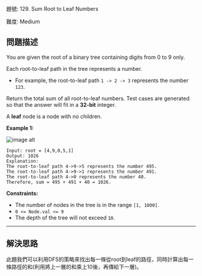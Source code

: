 題號: 129. Sum Root to Leaf Numbers

難度: Medium

## 問題描述

You are given the root of a binary tree containing digits from 0 to 9 only.

Each root-to-leaf path in the tree represents a number.
- For example, the root-to-leaf path `1 -> 2 -> 3` represents the number `123`.

Return the total sum of all root-to-leaf numbers. Test cases are generated so that the answer will fit in a **32-bit** integer.

A **leaf** node is a node with no children.

**Example 1:**

![image alt](https://assets.leetcode.com/uploads/2021/02/19/num2tree.jpg)

```
Input: root = [4,9,0,5,1]
Output: 1026
Explanation:
The root-to-leaf path 4->9->5 represents the number 495.
The root-to-leaf path 4->9->1 represents the number 491.
The root-to-leaf path 4->0 represents the number 40.
Therefore, sum = 495 + 491 + 40 = 1026.

```

**Constraints:**

- The number of nodes in the tree is in the range `[1, 1000]`.
- `0 <= Node.val <= 9`
- The depth of the tree will not exceed `10`.

---
## 解決思路

此題我們可以利用DFS的策略來找出每一條從root到leaf的路徑，同時計算出每一條路徑的和(利用將上一層的和乘上10後，再傳給下一層)。








